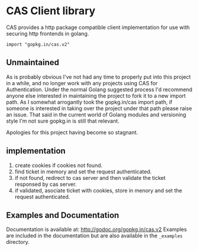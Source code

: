 # CAS Client library

CAS provides a http package compatible client implementation for use with
securing http frontends in golang.

    import "gopkg.in/cas.v2"
    
## Unmaintained

As is probably obvious I've not had any time to properly put into this project in a while, and no longer work with any projects using CAS for Authentication. Under the normal Golang suggested process I'd recommend anyone else interested in maintaining the project to fork it to a new import path. As I somewhat arrogantly took the gopkg.in/cas import path, if someone is interested in taking over the project under that path please raise an issue. That said in the current world of Golang modules and versioning style I'm not sure gopkg.in is still that relevant.

Apologies for this project having become so stagnant.

## implementation

1. create cookies if cookies not found.
2. find ticket in memory and set the request authenticated.
3. if not found, redirect to cas server and then validate the ticket responsed by cas server.
4. if validated, asociate ticket with cookies, store in menory and set the request authenticated.

## Examples and Documentation

Documentation is available at: http://godoc.org/gopkg.in/cas.v2
Examples are included in the documentation but are also available in the
`_examples` directory.
